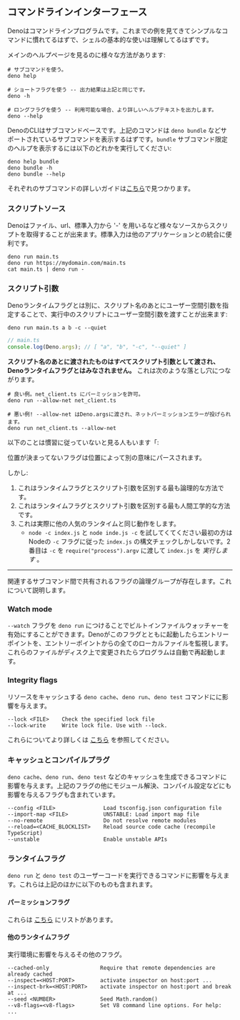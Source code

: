 <!-- ## Command line interface -->
## コマンドラインインターフェース

<!--
Deno is a command line program. You should be familiar with some simple commands
having followed the examples thus far and already understand the basics of shell
usage.
-->
Denoはコマンドラインプログラムです。これまでの例を見てきてシンプルなコマンドに慣れてるはずで、シェルの基本的な使いは理解してるはずです。

<!-- There are multiple ways of viewing the main help text: -->
メインのヘルプページを見るのに様々な方法があります:

<!--
```shell
# Using the subcommand.
deno help

# Using the short flag -- outputs the same as above.
deno -h

# Using the long flag -- outputs more detailed help text where available.
deno --help
```
-->
```shell
# サブコマンドを使う。
deno help

# ショートフラグを使う -- 出力結果は上記と同じです。
deno -h

# ロングフラグを使う -- 利用可能な場合、より詳しいヘルプテキストを出力します。
deno --help
```

<!--
Deno's CLI is subcommand-based. The above commands should show you a list of
those supported, such as `deno bundle`. To see subcommand-specific help for
`bundle`, you can similarly run one of:
-->
DenoのCLIはサブコマンドベースです。上記のコマンドは `deno bundle` などサポートされているサブコマンドを表示するはずです。`bundle` サブコマンド限定のヘルプを表示するには以下のどれかを実行してください:

```shell
deno help bundle
deno bundle -h
deno bundle --help
```

<!-- Detailed guides to each subcommand can be found [here](../tools.md). -->
それぞれのサブコマンドの詳しいガイドは[こちら](../tools.md)で見つかります。

<!-- ### Script source -->
### スクリプトソース

<!--
Deno can grab the scripts from multiple sources, a filename, a url, and '-' to
read the file from stdin. The last is useful for integration with other
applications.
-->
Denoはファイル、url、標準入力から '-' を用いるなど様々なソースからスクリプトを取得することが出来ます。標準入力は他のアプリケーションとの統合に便利です。

```shell
deno run main.ts
deno run https://mydomain.com/main.ts
cat main.ts | deno run -
```

<!-- ### Script arguments -->
### スクリプト引数

<!--
Separately from the Deno runtime flags, you can pass user-space arguments to the
script you are running by specifying them after the script name:
-->
Denoランタイムフラグとは別に、スクリプト名のあとにユーザー空間引数を指定することで、実行中のスクリプトにユーザー空間引数を渡すことが出来ます:

```shell
deno run main.ts a b -c --quiet
```

```ts
// main.ts
console.log(Deno.args); // [ "a", "b", "-c", "--quiet" ]
```

<!--
**Note that anything passed after the script name will be passed as a script
argument and not consumed as a Deno runtime flag.** This leads to the following
pitfall:
-->
**スクリプト名のあとに渡されたものはすべてスクリプト引数として渡され、Denoランタイムフラグとはみなされません。** これは次のような落とし穴につながります。

<!--
```shell
# Good. We grant net permission to net_client.ts.
deno run --allow-net net_client.ts

# Bad! --allow-net was passed to Deno.args, throws a net permission error.
deno run net_client.ts --allow-net
```
-->
```shell
# 良い例。net_client.ts にパーミッションを許可。
deno run --allow-net net_client.ts

# 悪い例! --allow-net はDeno.argsに渡され、ネットパーミッションエラーが投げられます。
deno run net_client.ts --allow-net
```

<!-- Some see it as unconventional that: -->
以下のことは慣習に従っていないと見る人もいます「:

<!-- a non-positional flag is parsed differently depending on its position. -->
位置が決まってないフラグは位置によって別の意味にパースされます。

<!-- However: -->
しかし:

<!--
1. This is the most logical way of distinguishing between runtime flags and
   script arguments.
2. This is the most ergonomic way of distinguishing between runtime flags and
   script arguments.
3. This is, in fact, the same behaviour as that of any other popular runtime.
   - Try `node -c index.js` and `node index.js -c`. The first will only do a
     syntax check on `index.js` as per Node's `-c` flag. The second will
     _execute_ `index.js` with `-c` passed to `require("process").argv`.
-->
1. これはランタイムフラグとスクリプト引数を区別する最も論理的な方法です。
2. これはランタイムフラグとスクリプト引数を区別する最も人間工学的な方法です。
3. これは実際に他の人気のランタイムと同じ動作をします。
   - `node -c index.js` と `node inde.js -c` を試してくてください最初の方はNodeの `-c` フラグに従った `index.js` の構文チェックしかしないです。2番目は `-c` を `require("process").argv` に渡して `index.js` を _実行します_ 。

---

<!--
There exist logical groups of flags that are shared between related subcommands.
We discuss these below.
-->
関連するサブコマンド間で共有されるフラグの論理グループが存在します。これについて説明します。

### Watch mode

<!--
You can supply the `--watch` flag to `deno run` to enable the built in file
watcher. When Deno starts up with this flag it watches the entrypoint, and all
local files the entrypoint statically imports. Whenever one of these files is
changed on disk, the program will automatically be restarted.
-->
`--watch` フラグを `deno run` につけることでビルトインファイルウォッチャーを有効にすることができます。Denoがこのフラグとともに起動したらエントリーポイントを、エントリーポイントからの全てのローカルファイルを監視します。これらのファイルがディスク上で変更されたらプログラムは自動で再起動します。

### Integrity flags

<!--
Affect commands which can download resources to the cache: `deno cache`,
`deno run` and `deno test`.
-->
リソースをキャッシュする `deno cache`、`deno run`、`deno test` コマンドにに影響を与えます。

```
--lock <FILE>    Check the specified lock file
--lock-write     Write lock file. Use with --lock.
```

<!--
Find out more about these
[here](../linking_to_external_code/integrity_checking.md).
-->
これらについてより詳しくは [こちら](../linking_to_external_code/integrity_checking.md) を参照してください。

<!-- ### Cache and compilation flags -->
### キャッシュとコンパイルプラグ

<!--
Affect commands which can populate the cache: `deno cache`, `deno run` and
`deno test`. As well as the flags above this includes those which affect module
resolution, compilation configuration etc.
-->
`deno cache`、`deno run`、`deno test` などのキャッシュを生成できるコマンドに影響を与えます。上記のフラグの他にモジュール解決、コンパイル設定などにも影響を与えるフラグも含まれています。

```
--config <FILE>               Load tsconfig.json configuration file
--import-map <FILE>           UNSTABLE: Load import map file
--no-remote                   Do not resolve remote modules
--reload=<CACHE_BLOCKLIST>    Reload source code cache (recompile TypeScript)
--unstable                    Enable unstable APIs
```

<!-- ### Runtime flags -->
### ランタイムフラグ

<!--
Affect commands which execute user code: `deno run` and `deno test`. These
include all of the above as well as the following.
-->
`deno run` と `deno test` のユーザーコードを実行できるコマンドに影響を与えます。これらは上記のほかに以下のものも含まれます。

<!-- #### Permission flags -->
#### パーミッションフラグ

<!--
These are listed [here](./permissions.md#permissions-list).
-->
これらは [こちら](./permissions.md#permissions-list) にリストがあります。

<!-- #### Other runtime flags -->
#### 他のランタイムフラグ

<!-- More flags which affect the execution environment. -->
実行環境に影響を与えるその他のフラグ。

```
--cached-only                Require that remote dependencies are already cached
--inspect=<HOST:PORT>        activate inspector on host:port ...
--inspect-brk=<HOST:PORT>    activate inspector on host:port and break at ...
--seed <NUMBER>              Seed Math.random()
--v8-flags=<v8-flags>        Set V8 command line options. For help: ...
```
